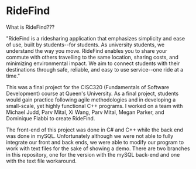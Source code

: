 # RideFind
What is RideFind??? 

"RideFind is a ridesharing application that emphasizes simplicity and ease of use, built by students--for students. As university        students, we understand the way you move. RideFind enables you to share your commute with others travelling to the same location,        sharing costs, and minimizing environmental impact. We aim to connect students with their destinations through safe, reliable, and        easy to use service--one ride at a time."
  
This was a final project for the CISC320 (Fundamentals of Software Development) course at Queen's University. As a final project, students would gain practice following agile methodologies and in developing a small-scale, yet highly functional C++ programs. I worked on a team with Michael Judd, Parv Mital, Xi Wang, Parv Mital, Megan Parker, and Dominique Flabbi to create RideFind.

The front-end of this project was done in C# and C++ while the back end was done in mySQL. Unfortunately although we were not able to fully integrate our front and back ends, we were able to modify our program to work with text files for the sake of showing a demo. There are two branches in this repository, one for the version with the mySQL back-end and one with the text file workaround.
